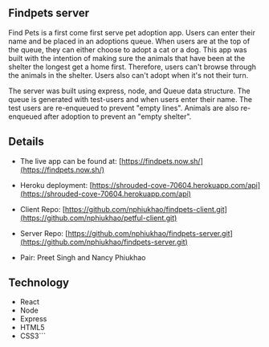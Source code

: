 

## Findpets server


Find Pets is a first come first serve pet adoption app. Users can enter their name and be placed in an adoptions queue. When users are at the top of the queue, they can either choose to adopt a cat or a dog. This app was built with the intention of making sure the animals that have been at the shelter the longest get a home first. Therefore, users can't browse through the animals in the shelter. Users also can't adopt when it's not their turn.
 
The server was built using express, node, and Queue data structure. The queue is generated with test-users and when users enter their name. The test users are re-enqueued to prevent "empty lines". Animals are also re-enqueued after adoption to prevent an "empty shelter".


## Details

* The live app can be found at: [https://findpets.now.sh/](https://findpets.now.sh/)

* Heroku deployment: [https://shrouded-cove-70604.herokuapp.com/api](https://shrouded-cove-70604.herokuapp.com/api)

* Client Repo: [https://github.com/nphiukhao/findpets-client.git](https://github.com/nphiukhao/petful-client.git)

* Server Repo: [https://github.com/nphiukhao/findpets-server.git](https://github.com/nphiukhao/findpets-server.git)

* Pair: Preet Singh and Nancy Phiukhao

## Technology

* React
* Node
* Express
* HTML5
* CSS3```

